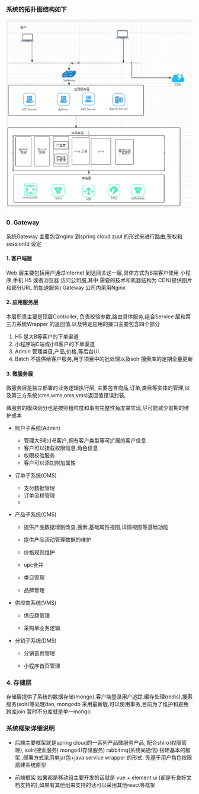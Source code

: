 ### 系统的拓扑图结构如下

![](/assets/artifact.png)

### 0. Gateway

系统Gateway 主要包含nginx 到spring cloud zuul 的形式来进行路由,鉴权和sessionId 设定

#### 1. 客户端层

Web 层主要包括用户通过Internet 到达网关这一层,具体方式为B端客户使用 小程序,手机 H5 或者浏览器 访问公司服,其中 需要的技术和机器结构为 CDN\(提供图片和部分URL 的加速服务\) Gateway 公司内采用Nginx

#### 2. 应用服务层

本层职责主要是顶层Controller, 负责校验参数,路由具体服务,组合Service 层和第三方系统Wrapper 的返回值.以及特定应用的接口主要包含四个部分

1. H5 是大B等客户的下单渠道
2. 小程序端C端或小B客户的下单渠道
3. Admin 管理类目,产品,价格,等后台UI
4. Batch 不提供给客户服务,用于项目中的批处理以及solr 搜索库的定期全量更新

#### 3. 微服务层

微服务层是独立部署的业务逻辑执行层, 主要包含商品,订单,类目等实体的管理,以及第三方系统\(cms,wms,oms,vms\)返回值错误封装,

微服务的模块划分也是按照粗粒度和事务完整性角度来实现,尽可能减少前期的维护成本

* 账户子系统\(Admin\)

  * 管理大B和小B客户,拥有客户类型等可扩展的客户信息
  * 客户可以挂载权限信息,角色信息
  * 权限校验服务
  * 客户可以添加附加属性

* 订单子系统\(OMS\)

  * 支付数据管理
  * 订单流程管理
  * 

* 产品子系统\(CMS\)

  * 提供产品数据增删改查,搜索,基础属性视图,详情视图等基础功能

  * 提供产品活动管理数据的维护

  * 价格规则维护

  * upc合并

  * 类目管理

  * 品牌管理

* 供应商系统\(VMS\)

  * 供应商管理

  * 采购单业务逻辑

* 分销子系统\(DMS\)

  * 分销首页管理

  * 小程序首页管理

### 4. 存储层

存储层提供了系统的数据存储\(mongo\),客户端登录用户追踪,缓存处理\(redis\),搜索服务\(solr\)等处理dao,  mongodb 采用最新版,可以使用事务,目前为了维护和避免跨库join 暂时不分库就是单一mongo.

### 系统框架详细说明

* 后端主要框架就是spring cloud的一系列产品微服务产品, 配合shiro\(权限管理\), solr\(搜索服务\) mongo4\(存储服务\) rabbitmq\(系统间通信\) 搭建基本的框架.,部署方式采用单jar包+java service wrapper 的形式. 先基于用户角色权限搭建系统原型

* 前端框架 如果都是移动组主要开发的话就是 vue + element ui \(都是有良好文档支持的\),如果有其他组来支持的话可以采用其他react等框架



